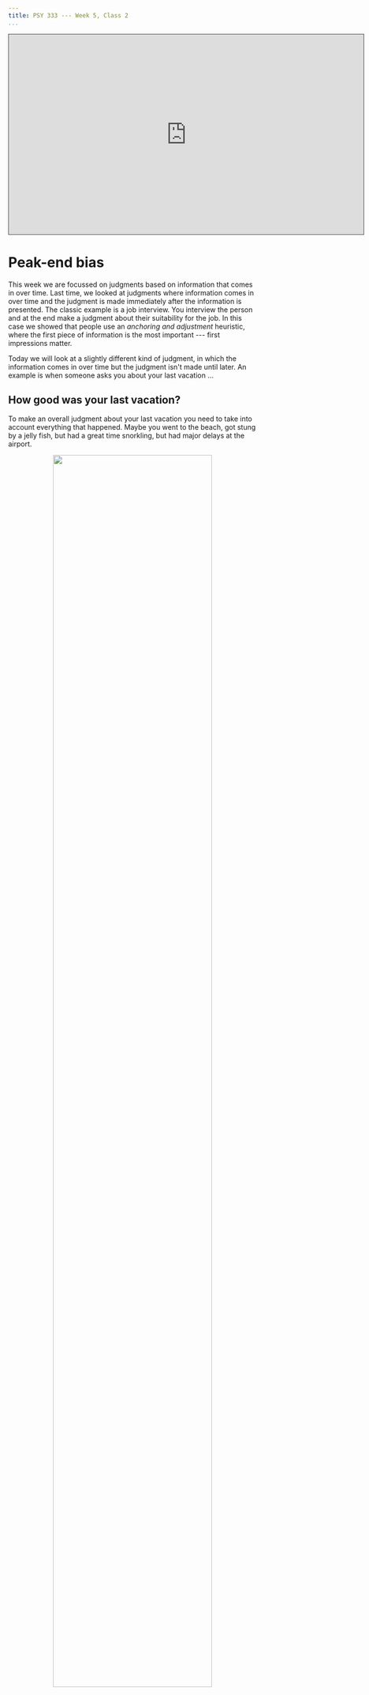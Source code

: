 ```yaml
---
title: PSY 333 --- Week 5, Class 2
...
```


<iframe src="https://arizona.hosted.panopto.com/Panopto/Pages/Embed.aspx?id=d36ef647-3fb3-4cf2-b971-ac3101175adc&autoplay=false&offerviewer=true&showtitle=true&showbrand=false&start=0&interactivity=all" height="405" width="720" style="border: 1px solid #464646;" allowfullscreen allow="autoplay"></iframe>

# Peak-end bias

This week we are focussed on judgments based on information that comes in over time.  Last time, we looked at judgments where information comes in over time and the judgment is made immediately after the information is presented.  The classic example is a job interview. You interview the person and at the end make a judgment about their suitability for the job. In this case we showed that people use an _anchoring and adjustment_ heuristic, where the first piece of information is the most important --- first impressions matter.

Today we will look at a slightly different kind of judgment, in which the information comes in over time but the judgment isn't made until later.  An example is when someone asks you about your last vacation ...

## How good was your last vacation?

To make an overall judgment about your last vacation you need to take into account everything that happened.  Maybe you went to the beach, got stung by a jelly fish, but had a great time snorkling, but had major delays at the airport.

<div style="text-align:center">
<img src="Week_05b_1.png"
     alt=""
     width=80%
      />
</div>

<div style="text-align:center">
<img src="Week_05b_2.png"
     alt=""
     width=80%
      />
</div>
How do you combine this information to make a judgment?

One idea is that we don't actually consider everything when making a judgment like this.  Instead our judgments are biased by the _peak_ experience (the very best and/o very worst experience on vacation) and the _end_  experience (the last thing you did on vacation).  This is called the _Peak-End Bias_ or _Peak-End rule_.

In our vacation case, the peak was snorkling, but the end was a bunch of standing around in an airport.  So our judgment is that the vacation was OK, but not amazing.

## Evidence for the Peak-End Rule

[Barbara Fredrickson and Daniel Kahneman](https://pdfs.semanticscholar.org/85c2/33d9075c32a1eafebb14360c320e74b7ef5b.pdf)
did a great experiment in 1993.  In this study participants watched movies that were either

* Negative (aftermath of a nuclear bomb)
* Positive (penguins diving off a glacier) or

This wasn't the actual movie penguin movie they used, but it's similar, and definitely generates positive feelings ...
<div style="text-align:center">
<iframe width="560" height="315" src="https://www.youtube.com/embed/apH9QsAdhh8" frameborder="0" allow="accelerometer; autoplay; encrypted-media; gyroscope; picture-in-picture" allowfullscreen></iframe>
</div>

During the movies they gave a continuous rating of how positive or negative they were feeling at that moment.  The idea was to capture the in-the-moment experience of how good the experience was

Here's what those continuous judgments looked like during a negative movie ...

<div style="text-align:center">
<img src="Week_05b_3.png"
     alt=""
     width=80%
      />
</div>

and here's what they looked like during a positive movie ...
<div style="text-align:center">
<img src="Week_05b_4.png"
     alt=""
     width=80%
      />
</div>

The key measure was at the end of the movie, where the experimenters asked the participants to evaluate how the movie made them feel overall.

The experimenters could then analyze the data to determine what aspects of the in-the-moment experience drove the overall judgment.  In particular, they asked whether the Peak rating (i.e. the highest or lowest in-the-moment rating), the End rating (i.e. the last rating participants gave), or the Duration of the movie best predicted the overall rating.

They found strong evidence that the Peak and End mattered, but no evidence that Duration had any effect.

This is good initial evidence for the existence of the Peak-End bias.

In addition, the null result for Duration is really interesting.  This says that if I watch two movies of penguins, a one minute video and 10 minute video, but both have the same peak and the same end rating, I should rate them the same.  This is despite getting 10 times more positive feelings from the long video!

Here's the original table of results. The key lines are the bottom three showing that Peak and End correlate with overall rating (espsecially for positive videos), but that Duration does not
<div style="text-align:center">
<img src="Week_05b_5.png"
     alt=""
     width=80%
      />
</div>

## Breaking Bad

[Breaking Bad](https://en.wikipedia.org/wiki/Breaking_Bad) is widely regarded as one of the greatest television series of all time.
<div style="text-align:center">
<img src="Week_05b_6.png"
     alt=""
     width=60%
      />
</div>

It won multiple awards ...

  * 16 Primetime Emmy Awards
  * 8 Satellite Awards
  * 2 Golden Globes
  * 2 Peabody Awards
  * 2 Critic’s choice awards

And it's meta critic rating is almost perfect ...
<div style="text-align:center">
<img src="Week_05b_7.png"
     alt=""
     width=80%
      />
</div>



But a whole lot of it is really dull!  In this scene the family sits around the table in silence for a _long_ time ...
<div style="text-align:center">
<img src="Week_05b_8.png"
     alt=""
     width=80%
      />
</div>

If you've not seen it, the "Honest Trailer" on YouTube gives a pretty good summary (contains spoilers!)
<div style="text-align:center">
<iframe width="560" height="315" src="https://www.youtube.com/embed/oDqGAUvWKkU" frameborder="0" allow="accelerometer; autoplay; encrypted-media; gyroscope; picture-in-picture" allowfullscreen></iframe>
</div>

But despite the dull parts, the Peaks are really high ...
<div style="text-align:center">
<img src="Week_05b_9.png"
     alt=""
     width=80%
      />
</div>

And the ending is incredible ...
<div style="text-align:center">
<img src="Week_05b_10.png"
     alt=""
     width=80%
      />
</div>

In fact, the end of every season except the first is really great.  Here's the IMDb ratings for each episode plotted over time.  The different seasons are in different colors.
<div style="text-align:center">
<img src="Week_05b_11.png"
     alt=""
     width=80%
      />
</div>
You'll also not that some episodes get a pretty low ranking.  For comparison, the lowest ranked episode (at 7.5 out of 10) is about the same as the average episode from "supernatural teen drama" [The Vampire Diarys](https://en.wikipedia.org/wiki/The_Vampire_Diaries), a show which did not generate quite as much praise.

Nevertheless, because the Peak and End experience are overweighted in our judgments, the boring parts of Breaking Bad don't figure into most people's rating of the show.

## Using the Peak-End bias to change people's preferences

If people use the Peak-End bias then perhaps we can use that to change people's preferences.  For example, we could make a bad experience seem less bad by making the End more pleasant ...

### Preferring more pain over less pain

1993 was a good year for the Peak-End bias (you could even say it was the Peak year).  In a [second study](https://journals.sagepub.com/doi/abs/10.1111/j.1467-9280.1993.tb00589.x?casa_token=_ki0D-abKOUAAAAA:l8PKz0vDZE0Gz1_vSI0TnqLDLT6F7vqxAYlfx6aMan1fmDNEmlsIpiYs4rvgQbCMrSlB1mP2U1kWqw) Kahneman, Fredrickson and colleagues showed that by changing the ending of a bad experience to make it slightly less bad, they could get people to prefer an objectively more painful experience.


The painful experience they used was holding your hand in cold water. If the water is cold enough, this is a painful experience, especially if you hold your hand in for a while.



<div style="text-align:center">
<img src="Week_05b_13.png"
     alt=""
     width=60%
      />
</div>


In the experiment participants put their hands into cold water for 60 seconds or 90 seconds.

In the 60 seconds condition, the temperature of the water was 14C for all 60 seconds.

In the 90 seconds condition,  the temperature of the water was 14C for 60 seconds and the 15C for the last 30 seconds (they changed the temperature by adding a small amount of warm water).

Of these two options, there is no doubt that the 90 second condition is a worse experience.  You get all the pain of the first 60 seconds and then you have 30 more seconds in water that's still very cold, just not quite as cold as it was originally.

However, the End experience differs between the two conditions.  In the 90 second condition, the Ending isn't quite as bad as in the 60 second condition (and the Peak, i.e. worst, experience should be the same in both conditions).  So if people are using the Peak-End rule, they should have a lower discomfort rating for the 90 second condition simply because the End is better.

This is indeed what they found, with 22 or 32 people preferring the 90 second experience to the 60 second experience!

### Colonoscopies

If people can be tricked by the Peak-End rule into preferring more unpleasant experiences over less unpleasnt experiences, perhaps this is something that we can use to get people to go through with painful (but important) medical procedures.  In a classic example of this [Redelmeier and colleages](https://www.sciencedirect.com/science/article/pii/S0304395903000034?casa_token=l3XXcWaml8cAAAAA:URr2dUaSvDTsBFfPCn-gNf_hJJN3iyuXl-_fWzDCezdFPVLmD9YCfjTe5EiWk1ovuIgNNBPzuRk) tested this idea with colonoscopies.

If you are not familiar with them, a [colonoscopy](https://en.wikipedia.org/wiki/Colonoscopy) is an exam used to detect changes or abnormalities in the large intestine and rectum. During a colonoscopy, a long, flexible tube is inserted into the rectum. A tiny video camera at the tip of the tube allows the doctor to view the inside of the entire colon.
<div style="text-align:center">
<img src="Week_05b_15.png"
     alt=""
     width=60%
      />
</div>
It is an unpleasant and painful procedure and many patients who should get one (e.g. because they are in remision from colorectal cancer and need monitoring to ensure the cancer has not returned) avoid them. Anything that gets people to come to their appointments is a good thing.

In this study the authors first tested whether the Peak-End rule applied to ratings of colonoscopies.  To do this they had people rated their pain over time during the procedure on an 8-point scale and then rate the procedure again after it was done.

As you can see, from these two example plots, the pain ratings can be high (8 out of 8), but there is considerable variability over time.

<div style="text-align:center">
<img src="Week_05b_16.png"
     alt=""
     width=80%
      />
</div>

As expected they found that people's overall ratings were best explained by a combination of the peak (i.e. most painful) rating and the end rating.  In the example above, Patient A, would rate the experience worse because their experience at the end was worse than patient B, who's end experience wasn't so bad.

#### Changing the end

Having established that the Peak and End are driving the overall rating, they then tested whether _changing_ the End could improve the rating.  They did this by adding 3 minutes to the end of the procedure, i.e. before they removed the device, in which nothing happened.

Note that this change actually makes the procedure _worse_ from an objective perspective --- it's the exact same procedure but just lasts 3 minutes longer.  However, this made the last 3 minutes much less painful.

When they did this, people rated the procedure overall as 0.5 points less painful (4.4 for the 3 minute condition, 4.9 for the normal colonscopy).

In addition, people were slightly more likely to return for a follow up appointments (on average 5 years later).  Specifically 53% of people came back in the 3 minute condition, 48% in the normal colonscopy.

These aren't enormous effects, but nevertheless a real-world demonstration of the Peak-End bias changing people's behavior for good.

## But what about Anchoring and Adjustment

You may be wondering at this point about where this leaves the Anchoring and Adjustment heuristic.  In both this class and last time the judgments are based on information coming in over time.  But whereas today we said the Peak and End matter, last time we said that the Beginning matter most --- it acted as an anchor.

_How can both Peak-End and Anchoring and Adjustment be true?_

Well, it's actually not totally clear and the textbooks I've read don't really provide much of an explanation.  However, I think there are a couple of differences that might determine whether we use Peak End or Anchoring and Adjustment.  Although more work needs to be done to better understand exactly when each heuristic is used ...

I think that whether you use Peak-End or Anchoring and Adjustment depends very much on _when_ you are doing the judging.  If you make the judgment immediately after the information is presented (and have been forming the judgment as the information is presented), then you are more likley to use anchoring and adjustment.  This is the case of the job interview, where they rate you immediately after the interview.

On the other hand, if you make the judgment long after the information has been presented, and need to activate _memories_ to make your judgment, then I think you are more likely to use the Peak-End bias.  This is because the memories you are likely to recall to inform your judgment are the things that are easiest to remember, the peak, because it was really good or really bad, and the end because it was most recent.

